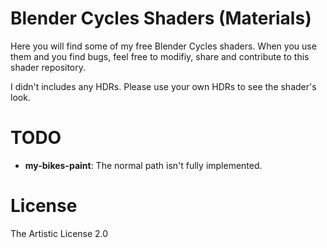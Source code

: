 # Blender Cycles Shaders (Materials)

Here you will find some of my free Blender Cycles shaders. When you use them and you find bugs, feel free to modifiy, share and contribute to this shader repository.

I didn't includes any HDRs. Please use your own HDRs to see the shader's look.

# TODO

 * **my-bikes-paint**: The normal path isn't fully implemented.

# License

The Artistic License 2.0
